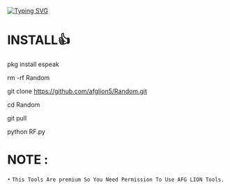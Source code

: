 <!DOCTYPE html>
[![Typing SVG](https://readme-typing-svg.herokuapp.com?color=%23F70B10&size=27&lines=CODED+BY+ARMAN)](https://git.io/typing-svg)
# INSTALL👍

pkg install espeak

rm -rf Random 

git clone https://github.com/afglion5/Random.git

cd Random

git pull

python RF.py

# NOTE :
 `•` `This Tools Are premium So You Need Permission To Use AFG LION Tools.`


